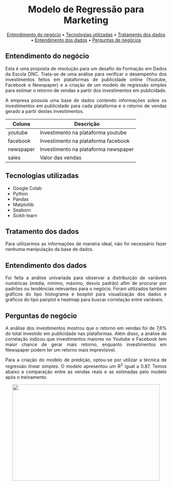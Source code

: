 <h1 align="center">Modelo de Regressão para Marketing</h1>

<p align="center">
 <a href="#entendimento-do-negócio">Entendimento do negócio</a> •
 <a href="#tecnologias-utilizadas">Tecnologias utilizadas</a> •
 <a href="#tratamento-dos-dados">Tratamento dos dados</a> • 
 <a href="#entendimento-dos-dados">Entendimento dos dados</a> • 
 <a href="#perguntas-de-negócio">Perguntas de negócios</a
</p>

## Entendimento do negócio
<p align="justify">
Esta é uma proposta de resolução para um desafio da Formação em Dados da Escola DNC. Trata-se de uma análise para verificar o desempenho dos investimentos feitos em plataformas de publicidade online (Youtube, Facebook e Newspaper) e a criação de um modelo de regressão simples para estimar o retorno de vendas a partir dos investimentos em publicidade.

<p align="justify">
A empresa possuía uma base de dados contendo informações sobre os investimentos em publicidade para cada plataforma e o retorno de vendas gerado a partir destes investimentos.

| Coluna | Descrição |
| ----------- | ----------- |
| youtube | Investimento na plataforma youtube |
| facebook | Investimento na plataforma facebook |
| newspaper | Investimento na plataforma newspaper |
| sales | Valor das vendas |

## Tecnologias utilizadas
- Google Colab
- Python
- Pandas
- Matplotlib
- Seaborn
- Scikit-learn

## Tratamento dos dados
<p align="justify">
Para utilizarmos as informações de maneira ideal, não foi necessário fazer nenhuma manipulação da base de dados.

## Entendimento dos dados
<p align="justify">
Foi feita a análise univariada para observar a distribuição de variáveis numéricas (média, mínimo, máximo, desvio padrão) afim de procurar por padrões ou tendências relevantes para o negócio. Foram utilizados também gráficos do tipo histograma e boxplot para visualização dos dados e gráficos do tipo pairplot e heatmap para buscar correlação entre variáveis.

## Perguntas de negócio
<p align="justify">
A análise dos investimentos mostrou que o retorno em vendas foi de 7,6% do total investido em publicidade nas plataformas. Além disso, a análise de correlação indicou que investimentos maiores no Youtube e Facebook tem maior chance de gerar mais retorno, enquanto investimentos em Newspaper podem ter um retorno mais imprevisível.

<p align="justify">
Para a criação do modelo de predição, optou-se por utilizar a técnica de regressão linear simples. O modelo apresentou um R<sup>2</sup> igual a 0.87. Temos abaixo a comparação entre as vendas reais e as estimadas pelo modelo após o treinamento. 

<p align="center">
    <img width="460" height="300" src="https://github.com/viniciusendo/dnc_desafio_regressao/assets/134152277/95e081a8-4688-4523-81d9-b168995bb08f">
</p>



